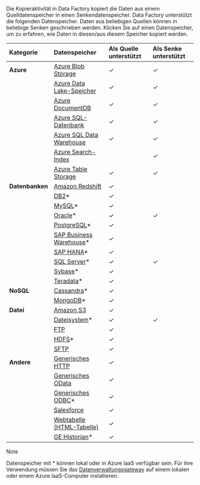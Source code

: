 Die Kopieraktivität in Data Factory kopiert die Daten aus einem Quelldatenspeicher in einen Senkendatenspeicher. Data Factory unterstützt die folgenden Datenspeicher. Daten aus beliebigen Quellen können in beliebige Senken geschrieben werden. Klicken Sie auf einen Datenspeicher, um zu erfahren, wie Daten in diesen/aus diesem Speicher kopiert werden.

| Kategorie | Datenspeicher | Als Quelle unterstützt | Als Senke unterstützt |
|:--- |:--- |:--- |:--- |
| **Azure** |[Azure Blob Storage](../articles/data-factory/data-factory-azure-blob-connector.md) |✓  |✓  |
| &nbsp; |[Azure Data Lake-Speicher](../articles/data-factory/data-factory-azure-datalake-connector.md) |✓  |✓  |
| &nbsp; |[Azure DocumentDB](../articles/data-factory/data-factory-azure-documentdb-connector.md) |✓ |✓  |
| &nbsp; |[Azure SQL-Datenbank](../articles/data-factory/data-factory-azure-sql-connector.md) |✓  |✓  |
| &nbsp; |[Azure SQL Data Warehouse](../articles/data-factory/data-factory-azure-sql-data-warehouse-connector.md) |✓  |✓  |
| &nbsp; |[Azure Search-Index](../articles/data-factory/data-factory-azure-search-connector.md) | |✓  |
| &nbsp; |[Azure Table Storage](../articles/data-factory/data-factory-azure-table-connector.md) |✓  |✓  |
| **Datenbanken** |[Amazon Redshift](../articles/data-factory/data-factory-amazon-redshift-connector.md) |✓  | |
| &nbsp; |[DB2](../articles/data-factory/data-factory-onprem-db2-connector.md)* |✓  | |
| &nbsp; |[MySQL](../articles/data-factory/data-factory-onprem-mysql-connector.md)* |✓  | |
| &nbsp; |[Oracle](../articles/data-factory/data-factory-onprem-oracle-connector.md)* |✓  |✓  |
| &nbsp; |[PostgreSQL](../articles/data-factory/data-factory-onprem-postgresql-connector.md)* |✓  | |
| &nbsp; |[SAP Business Warehouse](../articles/data-factory/data-factory-sap-business-warehouse-connector.md)* |✓  | |
| &nbsp; |[SAP HANA](../articles/data-factory/data-factory-sap-hana-connector.md)* |✓  | |
| &nbsp; |[SQL Server](../articles/data-factory/data-factory-sqlserver-connector.md)* |✓  |✓  |
| &nbsp; |[Sybase](../articles/data-factory/data-factory-onprem-sybase-connector.md)* |✓  | |
| &nbsp; |[Teradata](../articles/data-factory/data-factory-onprem-teradata-connector.md)* |✓  | |
| **NoSQL** |[Cassandra](../articles/data-factory/data-factory-onprem-cassandra-connector.md)* |✓  | |
| &nbsp; |[MongoDB](../articles/data-factory/data-factory-on-premises-mongodb-connector.md)* |✓  | |
| **Datei** |[Amazon S3](../articles/data-factory/data-factory-amazon-simple-storage-service-connector.md) |✓  | |
| &nbsp; |[Dateisystem](../articles/data-factory/data-factory-onprem-file-system-connector.md)* |✓  |✓  |
| &nbsp; |[FTP](../articles/data-factory/data-factory-ftp-connector.md) |✓  | |
| &nbsp; |[HDFS](../articles/data-factory/data-factory-hdfs-connector.md)* |✓  | |
| &nbsp; |[SFTP](../articles/data-factory/data-factory-sftp-connector.md) |✓  | |
| **Andere** |[Generisches HTTP](../articles/data-factory/data-factory-http-connector.md) |✓  | |
| &nbsp; |[Generisches OData](../articles/data-factory/data-factory-odata-connector.md) |✓  | |
| &nbsp; |[Generisches ODBC](../articles/data-factory/data-factory-odbc-connector.md)* |✓  | |
| &nbsp; |[Salesforce](../articles/data-factory/data-factory-salesforce-connector.md) |✓  | |
| &nbsp; |[Webtabelle (HTML-Tabelle)](../articles/data-factory/data-factory-web-table-connector.md) |✓  | |
| &nbsp; |[GE Historian](../articles/data-factory/data-factory-odbc-connector.md#ge-historian-store)* |✓  | | |

> [!NOTE]
> Datenspeicher mit * können lokal oder in Azure IaaS verfügbar sein. Für ihre Verwendung müssen Sie das [Datenverwaltungsgateway](../articles/data-factory/data-factory-data-management-gateway.md) auf einem lokalen oder einem Azure IaaS-Computer installieren.
>
>
